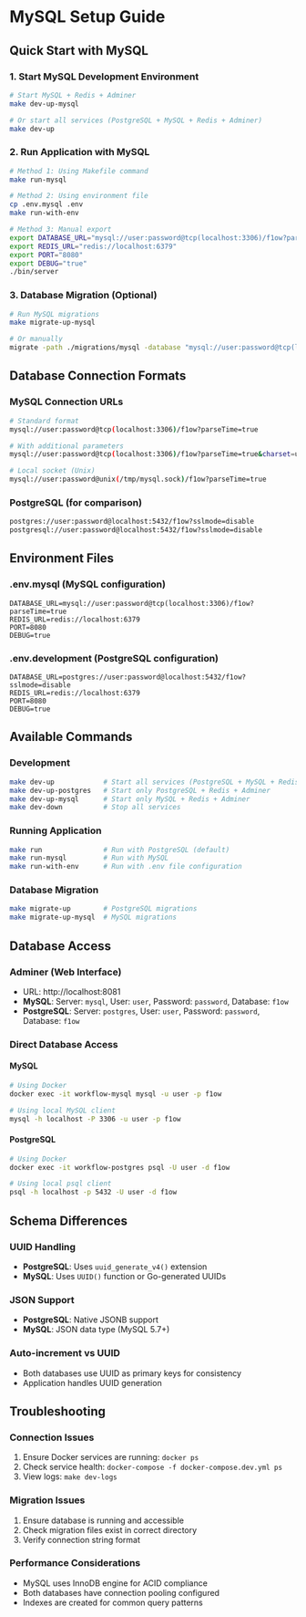 # MySQL Setup Guide

## Quick Start with MySQL

### 1. Start MySQL Development Environment

```bash
# Start MySQL + Redis + Adminer
make dev-up-mysql

# Or start all services (PostgreSQL + MySQL + Redis + Adminer)
make dev-up
```

### 2. Run Application with MySQL

```bash
# Method 1: Using Makefile command
make run-mysql

# Method 2: Using environment file
cp .env.mysql .env
make run-with-env

# Method 3: Manual export
export DATABASE_URL="mysql://user:password@tcp(localhost:3306)/f1ow?parseTime=true"
export REDIS_URL="redis://localhost:6379"
export PORT="8080"
export DEBUG="true"
./bin/server
```

### 3. Database Migration (Optional)

```bash
# Run MySQL migrations
make migrate-up-mysql

# Or manually
migrate -path ./migrations/mysql -database "mysql://user:password@tcp(localhost:3306)/f1ow" up
```

## Database Connection Formats

### MySQL Connection URLs

```bash
# Standard format
mysql://user:password@tcp(localhost:3306)/f1ow?parseTime=true

# With additional parameters
mysql://user:password@tcp(localhost:3306)/f1ow?parseTime=true&charset=utf8mb4&collation=utf8mb4_unicode_ci

# Local socket (Unix)
mysql://user:password@unix(/tmp/mysql.sock)/f1ow?parseTime=true
```

### PostgreSQL (for comparison)

```bash
postgres://user:password@localhost:5432/f1ow?sslmode=disable
postgresql://user:password@localhost:5432/f1ow?sslmode=disable
```

## Environment Files

### .env.mysql (MySQL configuration)
```env
DATABASE_URL=mysql://user:password@tcp(localhost:3306)/f1ow?parseTime=true
REDIS_URL=redis://localhost:6379
PORT=8080
DEBUG=true
```

### .env.development (PostgreSQL configuration)
```env
DATABASE_URL=postgres://user:password@localhost:5432/f1ow?sslmode=disable
REDIS_URL=redis://localhost:6379
PORT=8080
DEBUG=true
```

## Available Commands

### Development
```bash
make dev-up            # Start all services (PostgreSQL + MySQL + Redis)
make dev-up-postgres   # Start only PostgreSQL + Redis + Adminer
make dev-up-mysql      # Start only MySQL + Redis + Adminer
make dev-down          # Stop all services
```

### Running Application
```bash
make run               # Run with PostgreSQL (default)
make run-mysql         # Run with MySQL
make run-with-env      # Run with .env file configuration
```

### Database Migration
```bash
make migrate-up        # PostgreSQL migrations
make migrate-up-mysql  # MySQL migrations
```

## Database Access

### Adminer (Web Interface)
- URL: http://localhost:8081
- **MySQL**: Server: `mysql`, User: `user`, Password: `password`, Database: `f1ow`
- **PostgreSQL**: Server: `postgres`, User: `user`, Password: `password`, Database: `f1ow`

### Direct Database Access

#### MySQL
```bash
# Using Docker
docker exec -it workflow-mysql mysql -u user -p f1ow

# Using local MySQL client
mysql -h localhost -P 3306 -u user -p f1ow
```

#### PostgreSQL
```bash
# Using Docker
docker exec -it workflow-postgres psql -U user -d f1ow

# Using local psql client
psql -h localhost -p 5432 -U user -d f1ow
```

## Schema Differences

### UUID Handling
- **PostgreSQL**: Uses `uuid_generate_v4()` extension
- **MySQL**: Uses `UUID()` function or Go-generated UUIDs

### JSON Support
- **PostgreSQL**: Native JSONB support
- **MySQL**: JSON data type (MySQL 5.7+)

### Auto-increment vs UUID
- Both databases use UUID as primary keys for consistency
- Application handles UUID generation

## Troubleshooting

### Connection Issues
1. Ensure Docker services are running: `docker ps`
2. Check service health: `docker-compose -f docker-compose.dev.yml ps`
3. View logs: `make dev-logs`

### Migration Issues
1. Ensure database is running and accessible
2. Check migration files exist in correct directory
3. Verify connection string format

### Performance Considerations
- MySQL uses InnoDB engine for ACID compliance
- Both databases have connection pooling configured
- Indexes are created for common query patterns
